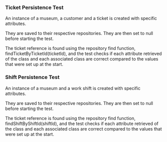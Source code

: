 ### Ticket Persistence Test
An instance of a museum, a customer and a ticket is created with specific attributes.

They are saved to their respective repositories. They are then set to null before starting the test.

The ticket reference is found using the repository find function, findTicketByTicketId(ticketId), and the test checks if each attribute retrieved of the class and each associated class are correct compared to the values that were set up at the start.

### Shift Persistence Test
An instance of a museum and a work shift is created with specific attributes.

They are saved to their respective repositories. They are then set to null before starting the test.

The ticket reference is found using the repository find function, findShiftByShiftId(shiftId), and the test checks if each attribute retrieved of the class and each associated class are correct compared to the values that were set up at the start.

